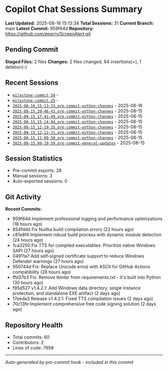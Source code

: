 # Copilot Chat Sessions Summary

**Last Updated:** 2025-08-16 15:13:34
**Total Sessions:** 31
**Current Branch:** main
**Latest Commit:** 959f64d
**Repository:** https://github.com/eperry/ScreenAlert.git

## Pending Commit

**Staged Files:** 2 files
**Changes:**  2 files changed, 64 insertions(+), 1 deletion(-)

## Recent Sessions

- [`milestone-commit-50`](C:/Users/Ed/OneDrive/Documents/Development/ScreenAlert/docs/copilot-chats/milestone-commit-50.md) - 
- [`milestone-commit-25`](C:/Users/Ed/OneDrive/Documents/Development/ScreenAlert/docs/copilot-chats/milestone-commit-25.md) - 
- [`2025-08-16_15-13-33_pre-commit-python-changes`](C:/Users/Ed/OneDrive/Documents/Development/ScreenAlert/docs/copilot-chats/2025-08-16_15-13-33_pre-commit-python-changes.md) - 2025-08-16
- [`2025-08-15_20-46-43_pre-commit-python-changes`](C:/Users/Ed/OneDrive/Documents/Development/ScreenAlert/docs/copilot-chats/2025-08-15_20-46-43_pre-commit-python-changes.md) - 2025-08-15
- [`2025-08-15_17-41-49_pre-commit-python-changes`](C:/Users/Ed/OneDrive/Documents/Development/ScreenAlert/docs/copilot-chats/2025-08-15_17-41-49_pre-commit-python-changes.md) - 2025-08-15
- [`2025-08-15_15-14-44_pre-commit-python-changes`](C:/Users/Ed/OneDrive/Documents/Development/ScreenAlert/docs/copilot-chats/2025-08-15_15-14-44_pre-commit-python-changes.md) - 2025-08-15
- [`2025-08-15_12-19-35_pre-commit-python-changes`](C:/Users/Ed/OneDrive/Documents/Development/ScreenAlert/docs/copilot-chats/2025-08-15_12-19-35_pre-commit-python-changes.md) - 2025-08-15
- [`2025-08-15_12-12-31_pre-commit-python-changes`](C:/Users/Ed/OneDrive/Documents/Development/ScreenAlert/docs/copilot-chats/2025-08-15_12-12-31_pre-commit-python-changes.md) - 2025-08-15
- [`2025-08-15_11-00-50_pre-commit-python-changes`](C:/Users/Ed/OneDrive/Documents/Development/ScreenAlert/docs/copilot-chats/2025-08-15_11-00-50_pre-commit-python-changes.md) - 2025-08-15
- [`2025-08-15_09-19-59_pre-commit-general-updates`](C:/Users/Ed/OneDrive/Documents/Development/ScreenAlert/docs/copilot-chats/2025-08-15_09-19-59_pre-commit-general-updates.md) - 2025-08-15

## Session Statistics

- Pre-commit exports: 28
- Manual sessions: 3
- Auto-exported sessions: 0

## Git Activity

**Recent Commits:**
- 959f64d Implement professional logging and performance optimizations (18 hours ago)
- 854fddd Fix Nuitka build compilation errors (22 hours ago)
- c81e8f4 Implement robust build process with dynamic module detection (24 hours ago)
- 1ca3250 Fix TTS for compiled executables: Prioritize native Windows SAPI (27 hours ago)
- 04911a7 Add self-signed certificate support to reduce Windows Defender warnings (27 hours ago)
- 950744d Fix: Replace Unicode emoji with ASCII for GitHub Actions compatibility (28 hours ago)
- ffd37b3 Fix: Remove tkinter from requirements.txt - it's built into Python (30 hours ago)
- f95d527 v1.4.2.1: Add Windows data directory, single instance protection, and standalone EXE artifact (2 days ago)
- 17eeda3 Release v1.4.2.1: Fixed TTS compilation issues (2 days ago)
- 70c13fe Implement comprehensive free code signing solution (2 days ago)

## Repository Health

- Total commits: 60
- Contributors: 2
- Lines of code: 7958

---
*Auto-generated by pre-commit hook - included in this commit*
